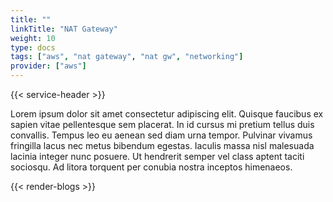 ```yaml
---
title: ""
linkTitle: "NAT Gateway"
weight: 10
type: docs
tags: ["aws", "nat gateway", "nat gw", "networking"]
provider: ["aws"]
---
```


{{< service-header >}}

Lorem ipsum dolor sit amet consectetur adipiscing elit. Quisque faucibus ex sapien vitae pellentesque sem placerat. In id cursus mi pretium tellus duis convallis. Tempus leo eu aenean sed diam urna tempor. Pulvinar vivamus fringilla lacus nec metus bibendum egestas. Iaculis massa nisl malesuada lacinia integer nunc posuere. Ut hendrerit semper vel class aptent taciti sociosqu. Ad litora torquent per conubia nostra inceptos himenaeos.

{{< render-blogs >}}
